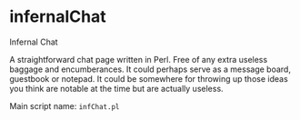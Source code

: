 # infernalChat
Infernal Chat

A straightforward chat page written in Perl. Free of any extra useless baggage and encumberances. It could perhaps serve as a message board, guestbook or notepad. It could be somewhere for throwing up those ideas you think are notable at the time but are actually useless.

Main script name: `infChat.pl`
